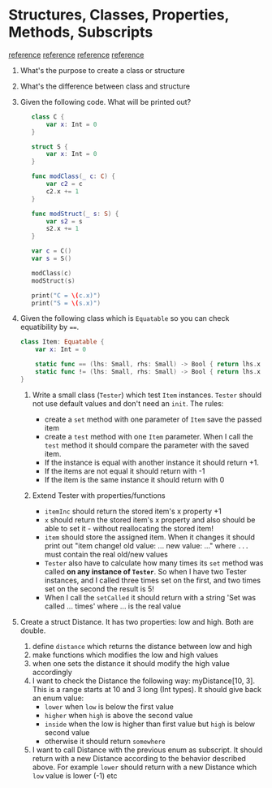 # Structures, Classes, Properties, Methods, Subscripts

[reference](https://docs.swift.org/swift-book/LanguageGuide/ClassesAndStructures.html)
[reference](https://docs.swift.org/swift-book/LanguageGuide/Properties.html)
[reference](https://docs.swift.org/swift-book/LanguageGuide/Methods.html)
[reference](https://docs.swift.org/swift-book/LanguageGuide/Subscripts.html)

1. What's the purpose to create a class or structure
1. What's the difference between class and structure
1. Given the following code. What will be printed out?
    ```swift
       class C {
           var x: Int = 0
       }

       struct S {
           var x: Int = 0
       }

       func modClass(_ c: C) {
           var c2 = c
           c2.x += 1
       }

       func modStruct(_ s: S) {
           var s2 = s
           s2.x += 1
       }

       var c = C()
       var s = S()

       modClass(c)
       modStruct(s)

       print("C = \(c.x)")
       print("S = \(s.x)")
    ```
1. Given the following class which is `Equatable` so you can check equatibility by `==`.
    ```swift
    class Item: Equatable {
        var x: Int = 0

        static func == (lhs: Small, rhs: Small) -> Bool { return lhs.x == rhs.x }
        static func != (lhs: Small, rhs: Small) -> Bool { return lhs.x != rhs.x }
    }    
    ```

    1. Write a small class (`Tester`) which test `Item` instances. `Tester` should not use default values and don't need an `init`. The rules:
        * create a `set` method with one parameter of `Item` save the passed item
        * create a `test` method with one `Item` parameter. When I call the `test` method it should compare the parameter with the saved item.
        * If the instance is equal with another instance it should return +1.
        * If the items are not equal it should return with -1
        * If the item is the same instance it should return with 0

    1. Extend Tester with properties/functions
        * `itemInc` should return the stored item's x property +1
        * `x` should return the stored item's x property and also should be able to set it - without reallocating the stored item!
        * `item` should store the assigned item. When it changes it should print out "item change! old value: ... new value: ..." where `...` must contain the real old/new values
        * `Tester` also have to calculate how many times its `set` method was called **on any instance of `Tester`**. So when I have two Tester instances, and I called three times set on the first, and two times set on the second the result is 5!
        * When I call the `setCalled` it should return with a string 'Set was called ... times' where ... is the real value
1. Create a struct Distance. It has two properties: low and high. Both are double.
    1. define `distance` which returns the distance between low and high
    1. make functions which modifies the low and high values
    1. when one sets the distance it should modify the high value accordingly
    1. I want to check the Distance the following way: myDistance[10, 3]. This is a range starts at 10 and 3 long (Int types). It should give back an enum value:
        * `lower` when `low` is below the first value
        * `higher` when `high` is above the second value
        * `inside` when the low is higher than first value but `high` is below second value
        * otherwise it should return `somewhere`
    1. I want to call Distance with the previous enum as subscript. It should return with a new Distance according to the behavior described above. For example `lower` should return with a new Distance which `low` value is lower (-1) etc
